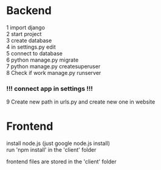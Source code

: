 # Backend
1 import django\
2 start project\
3 create database\
4 in settings.py edit\
5 connect to database\
6 python manage.py migrate\
7 python manage.py createsuperuser\
8 Check if work manage.py runserver

### !!! connect app in settings !!!

9 Create new path in urls.py and create new one in website

# Frontend

install node.js (just google node.js install)\
run 'npm install' in the 'client' folder

frontend files are stored in the 'client' folder


